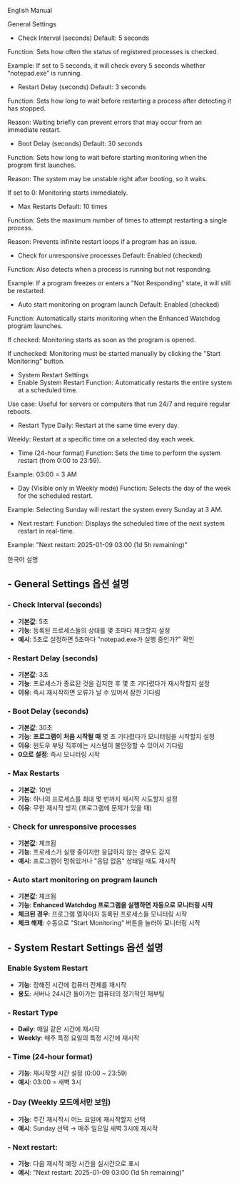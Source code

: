 English Manual

General Settings
- Check Interval (seconds)
Default: 5 seconds

Function: Sets how often the status of registered processes is checked.

Example: If set to 5 seconds, it will check every 5 seconds whether “notepad.exe” is running.

- Restart Delay (seconds)
Default: 3 seconds

Function: Sets how long to wait before restarting a process after detecting it has stopped.

Reason: Waiting briefly can prevent errors that may occur from an immediate restart.

- Boot Delay (seconds)
Default: 30 seconds

Function: Sets how long to wait before starting monitoring when the program first launches.

Reason: The system may be unstable right after booting, so it waits.

If set to 0: Monitoring starts immediately.

- Max Restarts
Default: 10 times

Function: Sets the maximum number of times to attempt restarting a single process.

Reason: Prevents infinite restart loops if a program has an issue.

- Check for unresponsive processes
Default: Enabled (checked)

Function: Also detects when a process is running but not responding.

Example: If a program freezes or enters a "Not Responding" state, it will still be restarted.

- Auto start monitoring on program launch
Default: Enabled (checked)

Function: Automatically starts monitoring when the Enhanced Watchdog program launches.

If checked: Monitoring starts as soon as the program is opened.

If unchecked: Monitoring must be started manually by clicking the "Start Monitoring" button.

- System Restart Settings
- Enable System Restart
Function: Automatically restarts the entire system at a scheduled time.

Use case: Useful for servers or computers that run 24/7 and require regular reboots.

- Restart Type
Daily: Restart at the same time every day.

Weekly: Restart at a specific time on a selected day each week.

- Time (24-hour format)
Function: Sets the time to perform the system restart (from 0:00 to 23:59).

Example: 03:00 = 3 AM

- Day (Visible only in Weekly mode)
Function: Selects the day of the week for the scheduled restart.

Example: Selecting Sunday will restart the system every Sunday at 3 AM.

- Next restart:
Function: Displays the scheduled time of the next system restart in real-time.

Example: "Next restart: 2025-01-09 03:00 (1d 5h remaining)"

한국어 설명

## - General Settings 옵션 설명

### - Check Interval (seconds)

- **기본값**: 5초
- **기능**: 등록된 프로세스들의 상태를 몇 초마다 체크할지 설정
- **예시**: 5초로 설정하면 5초마다 "notepad.exe가 실행 중인가?" 확인

###  - Restart Delay (seconds)

- **기본값**: 3초
- **기능**: 프로세스가 종료된 것을 감지한 후 몇 초 기다렸다가 재시작할지 설정
- **이유**: 즉시 재시작하면 오류가 날 수 있어서 잠깐 기다림

### - Boot Delay (seconds)

- **기본값**: 30초
- **기능**: **프로그램이 처음 시작될 때** 몇 초 기다렸다가 모니터링을 시작할지 설정
- **이유**: 윈도우 부팅 직후에는 시스템이 불안정할 수 있어서 기다림
- **0으로 설정**: 즉시 모니터링 시작

###  - Max Restarts

- **기본값**: 10번
- **기능**: 하나의 프로세스를 최대 몇 번까지 재시작 시도할지 설정
- **이유**: 무한 재시작 방지 (프로그램에 문제가 있을 때)

### - Check for unresponsive processes

- **기본값**: 체크됨
- **기능**: 프로세스가 실행 중이지만 응답하지 않는 경우도 감지
- **예시**: 프로그램이 멈춰있거나 "응답 없음" 상태일 때도 재시작

### - Auto start monitoring on program launch

- **기본값**: 체크됨
- **기능**: **Enhanced Watchdog 프로그램을 실행하면 자동으로 모니터링 시작**
- **체크된 경우**: 프로그램 열자마자 등록된 프로세스들 모니터링 시작
- **체크 해제**: 수동으로 "Start Monitoring" 버튼을 눌러야 모니터링 시작

##  - System Restart Settings 옵션 설명

### Enable System Restart

- **기능**: 정해진 시간에 컴퓨터 전체를 재시작
- **용도**: 서버나 24시간 돌아가는 컴퓨터의 정기적인 재부팅

### - Restart Type

- **Daily**: 매일 같은 시간에 재시작
- **Weekly**: 매주 특정 요일의 특정 시간에 재시작

### - Time (24-hour format)

- **기능**: 재시작할 시간 설정 (0:00 ~ 23:59)
- **예시**: 03:00 = 새벽 3시

###  - Day (Weekly 모드에서만 보임)

- **기능**: 주간 재시작시 어느 요일에 재시작할지 선택
- **예시**: Sunday 선택 → 매주 일요일 새벽 3시에 재시작

### - Next restart: 

- **기능**: 다음 재시작 예정 시간을 실시간으로 표시
- **예시**: "Next restart: 2025-01-09 03:00 (1d 5h remaining)"
